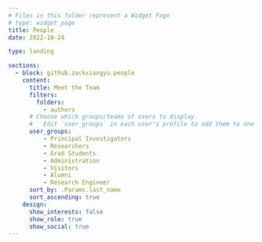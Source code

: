 ```yaml
---
# Files in this folder represent a Widget Page
# type: widget_page
title: People
date: 2022-10-24

type: landing

sections:
  - block: github.zackxiangyu.people
    content:
      title: Meet the Team
      filters:
        folders:
          - authors
      # Choose which groups/teams of users to display.
      #   Edit `user_groups` in each user's profile to add them to one or more of these groups.
      user_groups:
          - Principal Investigators
          - Researchers
          - Grad Students
          - Administration
          - Visitors
          - Alumni
          - Research Engineer
      sort_by: .Params.last_name
      sort_ascending: true
    design:
      show_interests: false
      show_role: true
      show_social: true
---
```

